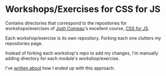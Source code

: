 # Workshops/Exercises for CSS for JS

Contains directories that correspond to the repositories for workshops/exercises of [Josh Comeau](https://twitter.com/JoshWComeau)'s excellent course, [CSS for JS](https://css-for-js.dev/).

Each workshop/exercise is its own repository. Forking each one clutters my repositories page.

Instead of forking each workshop's repo to add my changes, I'm manually adding directory for each module's workshop/exercise.

I've [written about](https://til.juliusgamanyi.com/posts/git-graft-combine-multiple-repos-history) how I ended up with this approach.